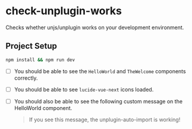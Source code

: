 # check-unplugin-works

Checks whether unjs/unplugin works on your development environment.

## Project Setup

```sh
npm install && npm run dev
```

- [ ] You should be able to see the `HelloWorld` and `TheWelcome` components correctly.
- [ ] You should be able to see `lucide-vue-next` icons loaded.
- [ ] You should also be able to see the following custom message on the HelloWorld component.

  > If you see this message, the unplugin-auto-import is working! 

